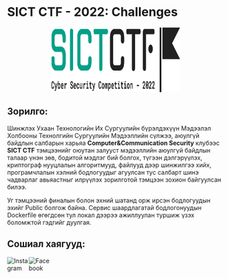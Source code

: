 # SICT CTF - 2022: Challenges

<p align="center">
<img src="images/logo-no-background.png" height=150px width=300px>
</p>

Зорилго:
----------
Шинжлэх Ухаан Технологийн Их Сургуулийн бүрэлдэхүүн Мэдээлэл Холбооны Технолгийн Сургуулийн Мэдээллийн сүлжээ, аюулгүй байдлын салбарын харьяа **Computer&Communication Security** клубээс **SICT CTF** тэмцээнийг оюутан залууст мэдээллийн аюулгүй байдлын талаар үнэн зөв, бодитой мэдлэг бий болгох, түгээн дэлгэрүүлэх, криптограф нууцлалын алгоритмууд, файлууд дээр шинжилгээ хийх, програмчлалын хэлний бодлогуудыг агуулсан тус салбарт шинэ чадварлаг авьяастныг илрүүлэх зорилготой тэмцээн зохион байгуулсан билээ.

Уг тэмцээний финалын болон эхний шатанд орж ирсэн бодлогуудын эхийг Public болгож байна. Сервис шаардлагатай бодлогонуудын Dockerfile өгөгдсөн тул локал дээрээ ажиллуулан туршиж үзэх боломжтой гэдгийг дуулгая.

Сошиал хаягууд:
----------
<a href="https://instagram.com/ccsecurity_club"><img align="left" src="https://upload.wikimedia.org/wikipedia/commons/thumb/e/e7/Instagram_logo_2016.svg/768px-Instagram_logo_2016.svg.png" alt="Instagram" width="50px"/></a>
<a href="https://www.facebook.com/CCSclub2020"><img align="left" src="https://upload.wikimedia.org/wikipedia/commons/thumb/0/05/Facebook_Logo_%282019%29.png/1024px-Facebook_Logo_%282019%29.png" alt="Facebook" width="50px"/></a>

